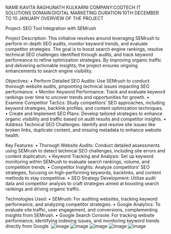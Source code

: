 NAME:KAVITA RAGHUNATH KULKARNI
COMPANY:CODTECH IT SOLUTIONS
DOMAIN:DIGITAL MARKETING
DURATION:10TH DECEMBER TO 10 JANUARY
OVERVIEW OF THE PROJECT

Project: SEO Tool Integration with SEMrush

Project Description:
This initiative revolves around leveraging SEMrush to perform in-depth SEO audits, monitor keyword trends, and evaluate competitor strategies. The goal is to boost search engine rankings, resolve technical SEO challenges identified through audits, and track keyword performance to refine optimization strategies. By improving organic traffic and delivering actionable insights, the project ensures ongoing enhancements to search engine visibility.

Objectives:
	•	Perform Detailed SEO Audits: Use SEMrush to conduct thorough website audits, pinpointing technical issues impacting SEO performance.
	•	Monitor Keyword Performance: Track and evaluate keyword rankings over time to uncover trends and opportunities for growth.
	•	Examine Competitor Tactics: Study competitors’ SEO approaches, including keyword strategies, backlink profiles, and content optimization techniques.
	•	Create and Implement SEO Plans: Develop tailored strategies to enhance organic visibility and traffic based on audit results and competitor insights.
	•	Address Technical SEO Challenges: Identify and resolve site issues like broken links, duplicate content, and missing metadata to enhance website health.

Key Features:
	•	Thorough Website Audits: Conduct detailed assessments using SEMrush to detect technical SEO challenges, including site errors and content duplication.
	•	Keyword Tracking and Analysis: Set up keyword monitoring within SEMrush to evaluate search rankings, volume, and competition trends.
	•	Competitor Insights: Analyze competitors’ SEO strategies, focusing on high-performing keywords, backlinks, and content methods to stay competitive.
	•	SEO Strategy Development: Utilize audit data and competitor analysis to craft strategies aimed at boosting search rankings and driving organic traffic.

Technologies Used:
	•	SEMrush: For auditing websites, tracking keyword performance, and analyzing competitor strategies.
	•	Google Analytics: To evaluate site traffic, user engagement, and conversions, complementing insights from SEMrush.
	•	Google Search Console: For tracking website performance, identifying indexing issues, and monitoring keyword trends directly from Google.
 ![image](https://github.com/user-attachments/assets/208e8e8a-c78d-4f83-887a-aae8a70ad1b6)
 ![image](https://github.com/user-attachments/assets/184c6d9f-2f05-4042-a570-6e029c7607bf)
 ![image](https://github.com/user-attachments/assets/620455fb-d29f-419b-b30d-955ba4fd704c)
 ![image](https://github.com/user-attachments/assets/66ca6de4-0fbb-4b7e-87d7-4c60cc28c8fe)
 ![image](https://github.com/user-attachments/assets/250b84ae-a0a6-4b11-aefa-d5f2d44f666d)
 




